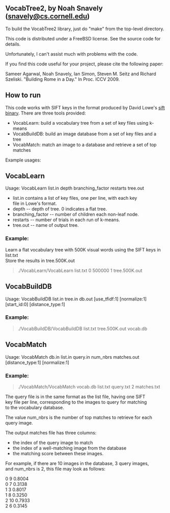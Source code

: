 VocabTree2, by Noah Snavely (snavely@cs.cornell.edu)
----------------------------------------------------

To build the VocabTree2 library, just do "make" from the top-level
directory.

This code is distributed under a FreeBSD license.  See the source code
for details.

Unfortunately, I can't assist much with problems with the code.

If you find this code useful for your project, please cite the
following paper:

  Sameer Agarwal, Noah Snavely, Ian Simon, Steven M. Seitz and Richard
  Szeliski.  "Building Rome in a Day."  In Proc. ICCV 2009.

How to run
----------

This code works with SIFT keys in the format produced by David Lowe's
[sift binary](http://www.cs.ubc.ca/~lowe/keypoints/siftDemoV4.zip).  There are three tools provided:

 - VocabLearn: build a vocabulary tree from a set of key files using k-means
 - VocabBuildDB: build an image database from a set of key files and a tree
 - VocabMatch: match an image to a database and retrieve a set of top matches

Example usages:

## VocabLearn  
Usage: VocabLearn list.in depth branching_factor restarts tree.out   
 - list.in contains a list of key files, one per line, with each key   
   file in Lowe's format.  
 - depth -- depth of tree. 0 indicates a flat tree.  
 - branching_factor -- number of children each non-leaf node.  
 - restarts -- number of trials in each run of k-means.  
 - tree.out -- name of output tree.  
  
### Example:   
Learn a flat vocabulary tree with 500K visual words using the SIFT keys in list.txt   
Store the results in tree.500K.out   
> ./VocabLearn/VocabLearn list.txt 0 500000 1 tree.500K.out   
  
## VocabBuildDB  
Usage: VocabBuildDB list.in tree.in db.out [use_tfidf:1] [normalize:1] [start_id:0] [distance_type:1]  
  
### Example:  
> ./VocabBuildDB/VocabBuildDB list.txt tree.500K.out vocab.db  
  
## VocabMatch  
Usage: VocabMatch db.in list.in query.in num_nbrs matches.out [distance_type:1] [normalize:1]   
  
### Example:  
> ./VocabMatch/VocabMatch vocab.db list.txt query.txt 2 matches.txt  

The query file is in the same format as the list file, having one SIFT   
key file per line, corresponding to the images to query for matching   
to the vocabulary database.  
  
The value num_nbrs is the number of top matches to retrieve for each  
query image.  

The output matches file has three columns:  
 - the index of the query image to match  
 - the index of a well-matching image from the database  
 - the matching score between these images.   
 
For example, if there are 10 images in the database, 3 query images,   
and num_nbrs is 2, this file may look as follows:  
    
 0 9  0.8004  
 0 7  0.3138  
 1 3  0.8017  
 1 8  0.3250  
 2 10 0.7933  
 2 6  0.3145  
